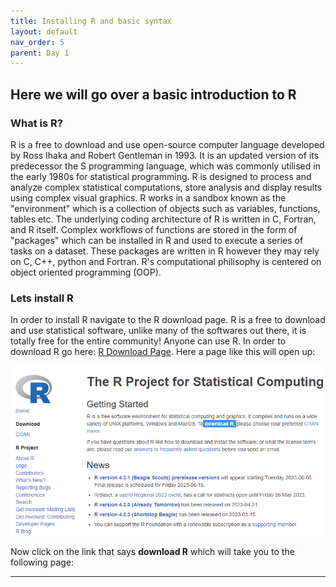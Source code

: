 ```yaml
---
title: Installing R and basic syntax
layout: default
nav_order: 5
parent: Day 1
---
```


## Here we will go over a basic introduction to R

### What is R?
R is a free to download and use open-source computer language developed by Ross Ihaka and Robert Gentleman in 1993. It is an updated version of its predecessor the S programming language, which was commonly utilised in the early 1980s for statistical programming. R is designed to process and analyze complex statistical computations, store analysis and display results using complex visual graphics. R works in a sandbox known as the "environment"  which is a collection of objects such as variables, functions, tables etc. The underlying coding architecture of R is written in C, Fortran, and R itself. Complex workflows of functions are stored in the form of "packages" which can be installed in R and used to execute a series of tasks on a dataset. These packages are written in R however they may rely on C, C++, python and Fortran. R's computational philisophy is centered on object oriented programming (OOP).

### Lets install R
In order to install R navigate to the R download page. R is a free to download and use statistical software, unlike many of the softwares out there, it is totally free for the entire community! Anyone can use R.
In order to download R go here: [R Download Page](https://www.r-project.org/). Here a page like this will open up:

![](../../assets/images/R.PNG)

Now click on the link that says **download R** which will take you to the following page:



----



















